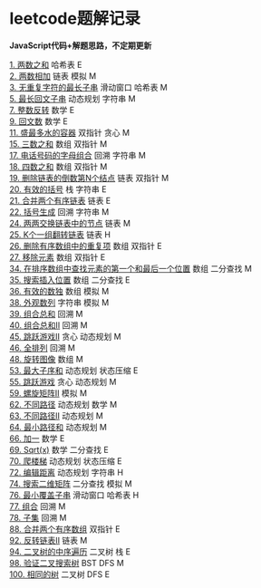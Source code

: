 # leetcode题解记录

**JavaScript代码+解题思路，不定期更新**

[1. 两数之和](1.js) 哈希表 E  
[2. 两数相加](2.js) 链表 模拟 M  
[3. 无重复字符的最长子串](3.js) 滑动窗口 哈希表 M  
[5. 最长回文子串](5.js) 动态规划 字符串 M  
[7. 整数反转](7.js) 数学 E  
[9. 回文数](9.js) 数学 E  
[11. 盛最多水的容器](11.js) 双指针 贪心 M  
[15. 三数之和](15.js) 数组 双指针 M  
[17. 电话号码的字母组合](17.js) 回溯 字符串 M  
[18. 四数之和](18.js) 数组 双指针 M  
[19. 删除链表的倒数第N个结点](19.js) 链表 双指针 M  
[20. 有效的括号](20.js) 栈 字符串 E  
[21. 合并两个有序链表](21.js) 链表 E  
[22. 括号生成](22.js) 回溯 字符串 M  
[24. 两两交换链表中的节点](24.js) 链表 M  
[25. K个一组翻转链表](25.js) 链表 H  
[26. 删除有序数组中的重复项](26.js) 数组 双指针 E  
[27. 移除元素](27.js) 数组 双指针 E  
[34. 在排序数组中查找元素的第一个和最后一个位置](34.js) 数组 二分查找 M  
[35. 搜索插入位置](35.js) 数组 二分查找 E  
[36. 有效的数独](36.js) 数组 模拟 M  
[38. 外观数列](38.js) 字符串 模拟 M  
[39. 组合总和](39.js) 回溯 M  
[40. 组合总和Ⅱ](40.js) 回溯 M  
[45. 跳跃游戏Ⅱ](45.js) 贪心 动态规划 M  
[46. 全排列](46.js) 回溯 M  
[48. 旋转图像](48.js) 数组 M  
[53. 最大子序和](53.js) 动态规划 状态压缩 E  
[55. 跳跃游戏](55.js) 贪心 动态规划 M   
[59. 螺旋矩阵Ⅱ](59.js) 模拟 M  
[62. 不同路径](62.js) 动态规划 数学 M  
[63. 不同路径Ⅱ](63.js) 动态规划 M  
[64. 最小路径和](64.js) 动态规划 M  
[66. 加一](66.js) 数学 E  
[69. Sqrt(x)](69.js) 数学 二分查找 E  
[70. 爬楼梯](70.js) 动态规划 状态压缩 E  
[72. 编辑距离](72.js) 动态规划 字符串 H  
[74. 搜索二维矩阵](74.js) 二分查找 模拟 M  
[76. 最小覆盖子串](76.js) 滑动窗口 哈希表 H  
[77. 组合](77.js) 回溯 M  
[78. 子集](78.js) 回溯 M  
[88. 合并两个有序数组](88.js) 双指针 E  
[92. 反转链表Ⅱ](92.js) 链表 M  
[94. 二叉树的中序遍历](94.js) 二叉树 栈 E  
[98. 验证二叉搜索树](98.js) BST DFS M  
[100. 相同的树](100.js) 二叉树 DFS E  